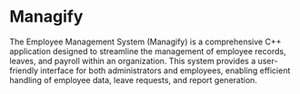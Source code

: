 # Managify
The Employee Management System (Managify) is a comprehensive C++ application designed to streamline the management of employee records, leaves, and payroll within an organization. This system provides a user-friendly interface for both administrators and employees, enabling efficient handling of employee data, leave requests, and report generation.
